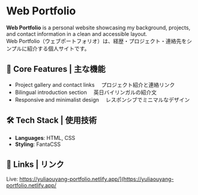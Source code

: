 # Web Portfolio

**Web Portfolio** is a personal website showcasing my background, projects, and contact information in a clean and accessible layout. </br>
Web Portfolio（ウェブポートフォリオ）は、経歴・プロジェクト・連絡先をシンプルに紹介する個人サイトです。

## 🔧 Core Features | 主な機能

* Project gallery and contact links
  　プロジェクト紹介と連絡リンク
* Bilingual introduction section
  　英日バイリンガルの紹介文
* Responsive and minimalist design
  　レスポンシブでミニマルなデザイン

## 🛠 Tech Stack | 使用技術

* **Languages**: HTML, CSS
* **Styling**: FantaCSS

## 🔗 Links | リンク

Live: https://yuliaouyang-portfolio.netlify.app/](https://yuliaouyang-portfolio.netlify.app/
